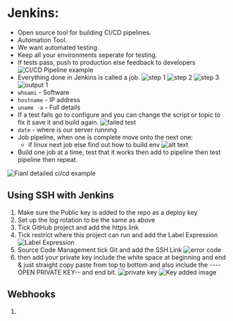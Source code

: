 # Jenkins:

- Open source tool for building CI/CD pipelines.
- Automation Tool.
- We want automated testing.
- Keep all your environments seperate for testing.
- If tests pass, push to production else feedback to developers
![CI/CD Pipeline example](images/ci_cd_pipeline_example.png)
- Everything done in Jenkins is called a job.
![step 1](images/job_1.png)
![step 2](images/job_2.png)
![step 3](images/job_3.png)
![output 1](images/output_1.png)
- `whoami` - Software
- `hostname` - IP address
- `uname -a`  - Full details
- If a test fails go to configure and you can change the script or topic to fix it save it and build again.
   ![failed test](<images/failed test.png>)
- `date` - where is our server running
- Job pipeline, when one is complete move onto the next one:
    - if linux next job else find out how to build env
    ![alt text](images/add_to_pipeline.png)
- Build one job at a time, test that it works then add to pipeline then test pipeline then repeat.

![Fianl detailed ci/cd example](images/ci-cd-final-details.png)

## Using SSH with Jenkins
1. Make sure the Public key is added to the repo as a deploy key
2. Set up the log rotation to be the same as above
3. Tick GitHub project and add the https link
4. Tick restrict where this project can run and add the Label Expression
    ![Label Expression](images/office365Connector.png)
5. Source Code Management tick Git and add the SSH Link 
    ![error code](images/initial_error.png)
6. then add your private key include the white space at beginning and end & just straight copy paste from top to bottom and also include the ----OPEN PRIVATE KEY-- and end bit.
    ![private key](images/add_private_ssh.png)
    ![Key added image](images/once_key_added.png)


## Webhooks
1. 
